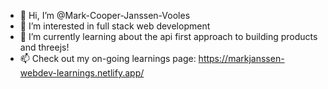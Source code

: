 - 👋 Hi, I’m @Mark-Cooper-Janssen-Vooles
- 👀 I’m interested in full stack web development
- 🌱 I’m currently learning about the api first approach to building products and threejs!
- 📫 Check out my on-going learnings page: https://markjanssen-webdev-learnings.netlify.app/

<!---
Mark-Cooper-Janssen-Vooles/Mark-Cooper-Janssen-Vooles is a ✨ special ✨ repository because its `README.md` (this file) appears on your GitHub profile.
You can click the Preview link to take a look at your changes.
--->
